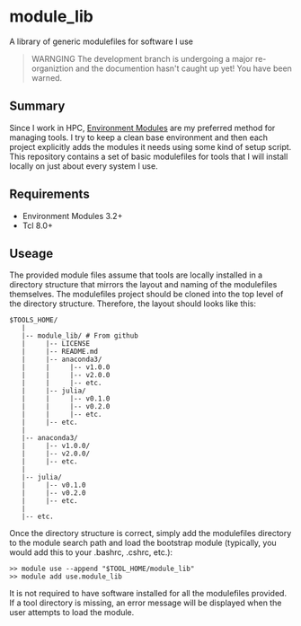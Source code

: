 # module_lib
A library of generic modulefiles for software I use

> WARNGING
> The development branch is undergoing a major re-organiztion and the documention
> hasn't caught up yet! You have been warned.

## Summary
Since I work in HPC, [Environment Modules](http://modules.sourceforge.net/) are
my preferred method for managing tools. I try to keep a clean base environment
and then each project explicitly adds the modules it needs using some kind of
setup script. This repository contains a set of basic modulefiles for tools that
I will install locally on just about every system I use.

## Requirements
* Environment Modules 3.2+
* Tcl 8.0+

## Useage
The provided module files assume that tools are locally installed in a directory
structure that mirrors the layout and naming of the modulefiles themselves. The
modulefiles project should be cloned into the top level of the directory
structure. Therefore, the layout should looks like this:

    $TOOLS_HOME/
       |
       |-- module_lib/ # From github
       |     |-- LICENSE
       |     |-- README.md
       |     |-- anaconda3/
       |     |     |-- v1.0.0
       |     |     |-- v2.0.0
       |     |     |-- etc.
       |     |-- julia/
       |     |     |-- v0.1.0
       |     |     |-- v0.2.0
       |     |     |-- etc.
       |     |-- etc.
       |
       |-- anaconda3/
       |     |-- v1.0.0/
       |     |-- v2.0.0/
       |     |-- etc.
       |
       |-- julia/
       |     |-- v0.1.0
       |     |-- v0.2.0
       |     |-- etc.
       |
       |-- etc.

Once the directory structure is correct, simply add the modulefiles directory to
the module search path and load the bootstrap module (typically, you would add
this to your .bashrc, .cshrc, etc.):

    >> module use --append "$TOOL_HOME/module_lib"
    >> module add use.module_lib

It is not required to have software installed for all the modulefiles provided.
If a tool directory is missing, an error message will be displayed when the user
attempts to load the module.
